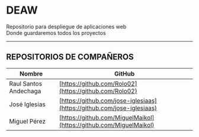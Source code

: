 # DEAW  
Repositorio para despliegue de aplicaciones web  
Donde guardaremos todos los proyectos  

---

## REPOSITORIOS DE COMPAÑEROS

| Nombre                  | GitHub |
|--------------------------|--------|
| Raul Santos Andechaga    | [https://github.com/Rolo02](https://github.com/Rolo02) |
| José Iglesias            | [https://github.com/jose-iglesiaas](https://github.com/jose-iglesiaas) |
| Miguel Pérez             | [https://github.com/MiguelMaikol](https://github.com/MiguelMaikol) |


